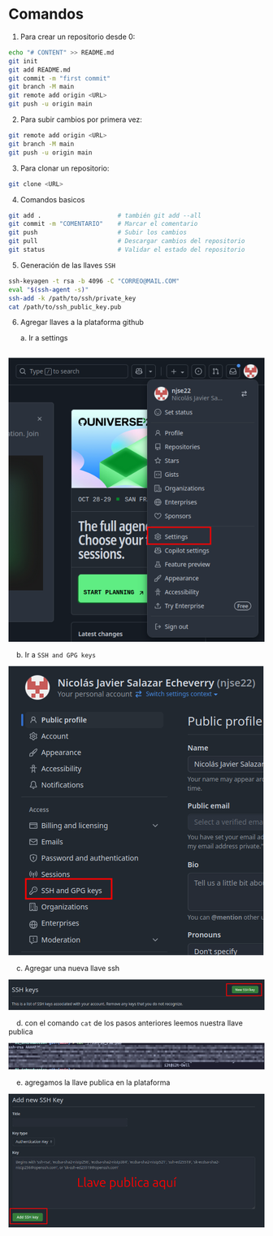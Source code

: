 # Comandos

1. Para crear un repositorio desde 0: 

```bash
echo "# CONTENT" >> README.md
git init
git add README.md
git commit -m "first commit"
git branch -M main
git remote add origin <URL>
git push -u origin main
```

2. Para subir cambios por primera vez: 

```bash
git remote add origin <URL>
git branch -M main
git push -u origin main
```

3. Para clonar un repositorio:

```bash
git clone <URL>
```

4. Comandos basicos 

```bash
git add .                     # también git add --all 
git commit -m "COMENTARIO"    # Marcar el comentario 
git push                      # Subir los cambios 
git pull                      # Descargar cambios del repositorio 
git status                    # Validar el estado del repositorio 
```

5. Generación de las llaves `SSH`

```bash
ssh-keyagen -t rsa -b 4096 -C "CORREO@MAIL.COM"
eval "$(ssh-agent -s)"
ssh-add -k /path/to/ssh/private_key
cat /path/to/ssh_public_key.pub
```

6. Agregar llaves a la plataforma github 
   
   a. Ir a settings 

        ![](./images/2025-09-21-12-53-16-image.png)

    b. Ir a `SSH and GPG keys`

![](./images/2025-09-21-12-53-58-image.png)

    c. Agregar una nueva llave ssh 

![](./images/2025-09-21-12-54-30-image.png)

    d. con el comando `cat` de los pasos anteriores leemos nuestra llave publica 

![](./images/2025-09-21-12-47-55-image.png)

    e. agregamos la llave publica en la plataforma 

![](./images/2025-09-21-12-49-44-image.png)


